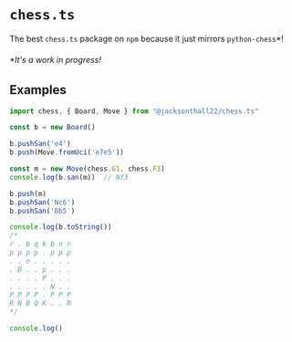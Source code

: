 # `chess.ts`

The best `chess.ts` package on `npm` because it just mirrors `python-chess`*!

###### *It's a work in progress!

## Examples
```ts
import chess, { Board, Move } from "@jacksonthall22/chess.ts"

const b = new Board()

b.pushSan('e4')
b.push(Move.fromUci('e7e5'))

const m = new Move(chess.G1, chess.F3)
console.log(b.san(m))  // Nf3

b.push(m)
b.pushSan('Nc6')
b.pushSan('Bb5')

console.log(b.toString())
/*
r . b q k b n r
p p p p . p p p
. . n . . . . .
. B . . p . . .
. . . . P . . .
. . . . . N . .
P P P P . P P P
R N B Q K . . R
*/

console.log()
```
